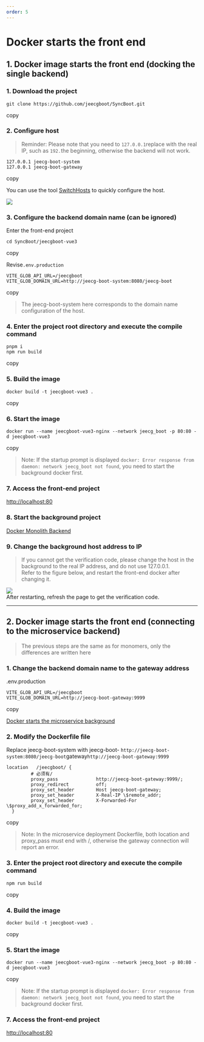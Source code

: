 ```yaml
---
order: 5
---
```


# Docker starts the front end

## 1\. Docker image starts the front end (docking the single backend)

### 1\. Download the project

```
git clone https://github.com/jeecgboot/SyncBoot.git
```

copy

### 2\. Configure host

> Reminder: Please note that you need to `127.0.0.1`replace with the real IP, such as `192.`the beginning, otherwise the backend will not work.

```
127.0.0.1 jeecg-boot-system
127.0.0.1 jeecg-boot-gateway
```

copy

You can use the tool [SwitchHosts](https://download.csdn.net/download/zhangdaiscott/88918530) to quickly configure the host.

![](/images/2d67421b7badd2e7c7dda0aeef28b677fa69d6059d1b4c88f7fd566ee5a8cae8.png)

### 3\. Configure the backend domain name (can be ignored)

Enter the front-end project

```
cd SyncBoot/jeecgboot-vue3
```

copy

Revise`.env.production`

```
VITE_GLOB_API_URL=/jeecgboot
VITE_GLOB_DOMAIN_URL=http://jeecg-boot-system:8080/jeecg-boot
```

copy

> The jeecg-boot-system here corresponds to the domain name configuration of the host.

### 4\. Enter the project root directory and execute the compile command

```
pnpm i
npm run build
```

copy

### 5\. Build the image

```
docker build -t jeecgboot-vue3 .
```

copy

### 6\. Start the image

```
docker run --name jeecgboot-vue3-nginx --network jeecg_boot -p 80:80 -d jeecgboot-vue3
```

copy

> Note: If the startup prompt is displayed `docker: Error response from daemon: network jeecg_boot not found`, you need to start the background docker first.

### 7\. Access the front-end project

[http://localhost:80](http://localhost:80)

### 8\. Start the background project

[Docker Monolith Backend](up.html)

### 9\. Change the background host address to IP

> If you cannot get the verification code, please change the host in the background to the real IP address, and do not use 127.0.0.1.  
> Refer to the figure below, and restart the front-end docker after changing it.

![](/images/9a56f70648b1a25b1a55083e5794448496f7b306bafa967b16b7baef008edc2a.png)  
After restarting, refresh the page to get the verification code.

---

## 2\. Docker image starts the front end (connecting to the microservice backend)

> The previous steps are the same as for monomers, only the differences are written here

### 1\. Change the backend domain name to the gateway address

.env.production

```
VITE_GLOB_API_URL=/jeecgboot
VITE_GLOB_DOMAIN_URL=http://jeecg-boot-gateway:9999
```

copy

[Docker starts the microservice background](springcloud.html)

### 2\. Modify the Dockerfile file

Replace jeecg-boot-system with jeecg-boot- `http://jeecg-boot-system:8080/jeecg-boot`gateway`http://jeecg-boot-gateway:9999`

```
location   /jeecgboot/ {
         # 必须有/
         proxy_pass              http://jeecg-boot-gateway:9999/;
         proxy_redirect          off;
         proxy_set_header        Host jeecg-boot-gateway;
         proxy_set_header        X-Real-IP \$remote_addr;
         proxy_set_header        X-Forwarded-For \$proxy_add_x_forwarded_for;
  }
```

copy

> Note: In the microservice deployment Dockerfile, both location and proxy_pass must end with /, otherwise the gateway connection will report an error.

### 3\. Enter the project root directory and execute the compile command

```
npm run build
```

copy

### 4\. Build the image

```
docker build -t jeecgboot-vue3 .
```

copy

### 5\. Start the image

```
docker run --name jeecgboot-vue3-nginx --network jeecg_boot -p 80:80 -d jeecgboot-vue3
```

copy

> Note: If the startup prompt is displayed `docker: Error response from daemon: network jeecg_boot not found`, you need to start the background docker first.

### 7\. Access the front-end project

[http://localhost:80](http://localhost:80)
